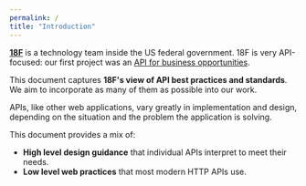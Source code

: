 ```yaml
---
permalink: /
title: "Introduction"
---
```


**[18F](https://18f.gsa.gov/)** is a technology team inside the US federal government. 18F is very API-focused: our first project was an [API for business opportunities](https://fbopen.gsa.gov/).

This document captures **18F's view of API best practices and standards**. We aim to incorporate as many of them as possible into our work.

APIs, like other web applications, vary greatly in implementation and design, depending on the situation and the problem the application is solving.

This document provides a mix of:

* **High level design guidance** that individual APIs interpret to meet their needs.
* **Low level web practices** that most modern HTTP APIs use.
